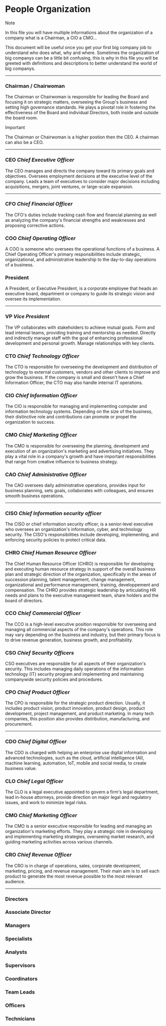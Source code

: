 # People Organization
>[!note]
>In this file you will have multiple informations about the organization of a company what is a Chairman, a CIO a CMO...

This document will be useful once you get your first big company job to understand who does what, why and where.
Sometimes the organization of big companys can be a little bit confusing, this is why in this file you will be greeted with definitions and descriptions to better understand the world of big companys.

_____________________________________________________________________________________________________________________________________________________________________________________________________________________________

### Chairman / Chairwoman

The Chairman or Chairwoman is responsible for leading the Board and focusing it on strategic matters, overseeing the Group's business and setting high governance standards. He plays a pivotal role in fostering the effectiveness of the Board and individual Directors, both inside and outside the board room.

>[!important]
>The Chairman or Chairwoman is a higher postion then the CEO.
>A chairman can also be a CEO.

_____________________________________________________________________________________________________________________________________________________________________________________________________________________________

### CEO *Chief Executive Officer*

The CEO manages and directs the company toward its primary goals and objectives. Oversees employment decisions at the executive level of the company. Leads a team of executives to consider major decisions including acquisitions, mergers, joint ventures, or large-scale expansion.

_____________________________________________________________________________________________________________________________________________________________________________________________________________________________

### CFO *Chief Financial Officer*

The CFO's duties include tracking cash flow and financial planning as well as analyzing the company's financial strengths and weaknesses and proposing corrective actions.

### COO *Chief Operating Officer*

A COO is someone who oversees the operational functions of a business. A Chief Operating Officer's primary responsibilities include strategic, organizational, and administrative leadership to the day-to-day operations of a business.

### President

A President, or Executive President, is a corporate employee that heads an executive board, department or company to guide its strategic vision and oversee its implementation.

_____________________________________________________________________________________________________________________________________________________________________________________________________________________________

### VP *Vice President*
The VP collaborates with stakeholders to achieve mutual goals. Form and lead internal teams, providing training and mentorship as needed. Directly and indirectly manage staff with the goal of enhancing professional development and personal growth. Manage relationships with key clients.


### CTO *Chief Technology Officer*

The CTO is responsible for overseeing the development and distribution of technology to external customers, vendors and other clients to improve and grow the business. If the company is small and doesn't have a Chief Information Officer, the CTO may also handle internal IT operations.


### CIO *Chief Information Officer*

The CIO is responsible for managing and implementing computer and information technology systems. Depending on the size of the business, their distinctive role and contributions can promote or propel the organization to success.


### CMO *Chief Marketing Officer*

The CMO is responsible for overseeing the planning, development and execution of an organization's marketing and advertising initiatives. They play a vital role in a company's growth and have important responsibilities that range from creative influence to business strategy.


### CAO *Chief Administrative Officer*

The CAO oversees daily administrative operations, provides input for business planning, sets goals, collaborates with colleagues, and ensures smooth business operations.

_____________________________________________________________________________________________________________________________________________________________________________________________________________________________

### CISO *Chief Information security officer*

The CISO or chief information security officer, is a senior-level executive who oversees an organization's information, cyber, and technology security. The CISO's responsibilities include developing, implementing, and enforcing security policies to protect critical data.

### CHRO *Chief Human Resource Officer*

The Chief Human Resource Officer (CHRO) is responsible for developing and executing human resource strategy in support of the overall business plan and strategic direction of the organization, specifically in the areas of succession planning, talent management, change management, organizational and performance management, training, developpement and compensation. The CHRO provides strategic leadership by articulating HR needs and plans to the executive management team, share holders and the board of directors.

### CCO *Chief Commercial Officer*

The CCO is a high-level executive position responsible for overseeing and managing all commercial aspects of the company's operations. This role may vary depending on the business and industry, but their primary focus is to drive revenue generation, business growth, and profitability.

### CSO *Chief Security Officers*

CSO executives are responsible for all aspects of their organization's security. This includes managing daily operations of the information technology (IT) security program and implementing and maintaining companywide security policies and procedures.

### CPO *Chief Product Officer*

The CPO is responsible for the strategic product direction. Usually, it includes product vision, product innovation, product design, product development, project management, and product marketing. In many tech companies, this position also provides distribution, manufacturing, and procurement.

_____________________________________________________________________________________________________________________________________________________________________________________________________________________________

### CDO *Chief Digital Officer*

The CDO is charged with helping an enterprise use digital information and advanced technologies, such as the cloud, artificial intelligence (AI), machine learning, automation, IoT, mobile and social media, to create business value.

### CLO *Chief Legal Officer*

The CLO is a legal executive appointed to govern a firm's legal department, lead in-house attorneys, provide direction on major legal and regulatory issues, and work to minimize legal risks.

### CMO *Chief Marketing Officer*

The CMO is a senior executive responsible for leading and managing an organization's marketing efforts. They play a strategic role in developing and implementing marketing strategies, overseeing market research, and guiding marketing activities across various channels.

### CRO *Chief Revenue Officer*

The CRO is in charge of operations, sales, corporate development, marketing, pricing, and revenue management. Their main aim is to sell each product to generate the most revenue possible to the most relevant audience.

_____________________________________________________________________________________________________________________________________________________________________________________________________________________________

### Directors

### Associate Director

### Managers

### Specialists

### Analysts

### Supervisors

### Coordinators

### Team Leads

### Officers

### Technicians
